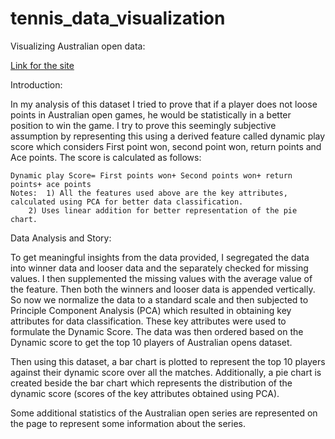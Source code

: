 # tennis_data_visualization
Visualizing Australian open data:

[Link for the site](https://srinuvallabhaneni.github.io/tennis_data_visualization/)

Introduction:

In my analysis of this dataset I tried to prove that if a player does not loose points in Australian open games, he would be statistically in a better position to win the game. I try to prove this seemingly subjective assumption by representing this using a derived feature called dynamic play score which considers First point won, second point won, return points and Ace points. The score is calculated as follows:

	Dynamic play Score= First points won+ Second points won+ return points+ ace points
	Notes: 	1) All the features used above are the key attributes, calculated using PCA for better data classification.
		2) Uses linear addition for better representation of the pie chart.

Data Analysis and Story:

To get meaningful insights from the data provided, I segregated the data into winner data and looser data and the separately checked for missing values. I then supplemented the missing values with the average value of the feature. Then both the winners and looser data is appended vertically. So now we normalize the data to a standard scale and then subjected to Principle Component Analysis (PCA) which resulted in obtaining key attributes for data classification. These key attributes were used to formulate the Dynamic Score. The data was then ordered based on the Dynamic score to get the top 10 players of Australian opens dataset.

Then using this dataset, a bar chart is plotted to represent the top 10 players against their dynamic score over all the matches. Additionally, a pie chart is created beside the bar chart which represents the distribution of the dynamic score (scores of the key attributes obtained using PCA).

Some additional statistics of the Australian open series are represented on the page to represent some information about the series.
